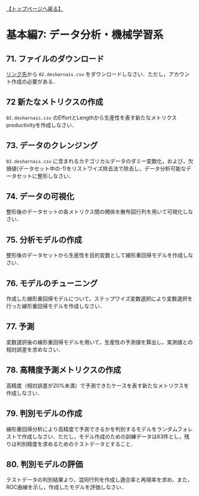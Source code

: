 
[【トップページへ戻る】](../../)

# 基本編7: データ分析・機械学習系

## 71. ファイルのダウンロード
[リンク先](https://www.kaggle.com/datasets/toniesteves/desharnais-dataset?resource=download)から `02.desharnais.csv` をダウンロードしなさい．ただし，アカウント作成の必要がある．

## 72 新たなメトリクスの作成
`02.desharnais.csv` のEffortとLengthから生産性を表す新たなメトリクスproductivityを作成しなさい．

## 73. データのクレンジング
`02.desharnais.csv` に含まれるカテゴリカルデータのダミー変数化，および，欠損値(データセット中の-1)をリストワイズ除去法で除去し，データ分析可能なデータセットに整形しなさい．

## 74. データの可視化
整形後のデータセットの各メトリクス間の関係を散布図行列を用いて可視化しなさい．

## 75. 分析モデルの作成
整形後のデータセットから生産性を目的変数として線形重回帰モデルを作成しなさい．

## 76.  モデルのチューニング
作成した線形重回帰モデルについて，ステップワイズ変数選択により変数選択を行った線形重回帰モデルを作成しなさい．

## 77. 予測
変数選択後の線形重回帰モデルを用いて，生産性の予測値を算出し，実測値との相対誤差を求めなさい．

## 78. 高精度予測メトリクスの作成
高精度（相対誤差が20%未満）で予測できたケースを表す新たなメトリクスを作成しなさい．

## 79. 判別モデルの作成
線形重回帰分析により高精度で予測できるかを判別するモデルをランダムフォレストで作成しなさい．ただし，モデル作成のための訓練データは63件とし，残りは判別精度を求めるためのテストデータとすること．

## 80. 判別モデルの評価
テストデータの判別結果より，混同行列を作成し適合率と再現率を求め，また，ROC曲線を示し，作成したモデルを評価しなさい．

